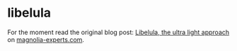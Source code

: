 # libelula

For the moment read the original blog post: [Libelula, the ultra light approach](http://magnolia-experts.com/libelula-the-ultra-light-approach/) on [magnolia-experts.com](http://magnolia-experts.com).
